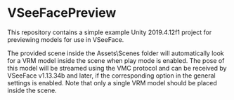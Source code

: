 # VSeeFacePreview

This repository contains a simple example Unity 2019.4.12f1 project for previewing models for use in VSeeFace.

The provided scene inside the Assets\Scenes folder will automatically look for a VRM model inside the scene when play mode is enabled. The pose of this model will be streamed using the VMC protocol and can be received by VSeeFace v1.13.34b and later, if the corresponding option in the general settings is enabled. Note that only a single VRM model should be placed inside the scene.
